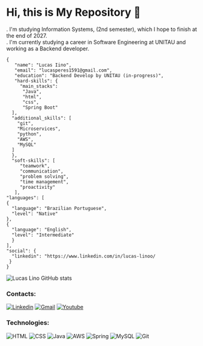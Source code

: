 # Hi, this is My Repository 👋

. I'm studying Information Systems, (2nd semester), which I hope to finish at the end of 2027.</br>
. I'm currently studying a career in Software Engineering at UNITAU and working as a Backend developer.


    {
       "name": "Lucas Iino",
       "email": "lucasperes1591@gmail.com",
       "education": "Backend Develop by UNITAU (in-progress)",
       "hard-skills": {
         "main_stacks": 
          "Java",
          "html",
          "css",
          "Spring Boot"
      ],
      "additional_skills": [
        "git",
        "Microservices",
        "python",
        "AWS",
        "MySQL"
      ]
      },
      "soft-skills": [
         "teamwork",
         "communication",
         "problem solving",
         "time management",
         "proactivity"
       ],
    "languages": [
    {
      "language": "Brazilian Portuguese",
      "level": "Native"
    },
    {
      "language": "English",
      "level": "Intermediate"
      }
    ], 
    "social": {
      "linkedin": "https://www.linkedin.com/in/lucas-linoo/
     }
    }

![Lucas Lino GitHub stats](https://github-readme-stats.vercel.app/api?username=llucashenrique&show_icons=true&theme=transparent)

 ### Contacts: 
[![Linkedin](https://img.shields.io/badge/LinkedIn-0077B5?style=for-the-badge&logo=linkedin&logoColor=white)](https://www.linkedin.com/in/lucas-linoo/)
[![Gmail](https://img.shields.io/badge/Gmail-D14836?style=for-the-badge&logo=gmail&logoColor=white)](lucasperes1591@gmail.com)
[![Youtube](https://img.shields.io/badge/YouTube-FF0000?style=for-the-badge&logo=youtube&logoColor=white)](https://www.youtube.com/@Lucas-uv8wi)

### Technologies:
![HTML](https://img.shields.io/badge/HTML-239120?style=for-the-badge&logo=html5&logoColor=white)
![CSS](https://img.shields.io/badge/CSS3-1572B6?style=for-the-badge&logo=css3&logoColor=white)
![Java](https://img.shields.io/badge/Java-ED8B00?style=for-the-badge&logo=openjdk&logoColor=white)
![AWS](https://img.shields.io/badge/Amazon_AWS-232F3E?style=for-the-badge&logo=amazon-aws&logoColor=white)
![Spring](https://img.shields.io/badge/Spring-6DB33F?)
![MySQL](https://img.shields.io/badge/MySQL-00000F?style=for-the-badge&logo=mysql&logoColor=white)
![Git](https://img.shields.io/badge/GIT-E44C30?style=for-the-badge&logo=git&logoColor=white)

